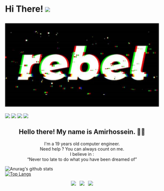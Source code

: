 # Hi There! <img src="https://raw.githubusercontent.com/MartinHeinz/MartinHeinz/master/wave.gif" width="30px">

## [![amirhossein's header](https://github.com/amirhnajafiz/amirhnajafiz/blob/main/crop.php.jpg)](https://github.com/amirhnajafiz)

![](https://img.shields.io/badge/Code-Java-informational?style=flat&logo=Java&logoColor=white&color=2bbc8a)
![](https://img.shields.io/badge/Code-C++-informational?style=flat&logo=Cpp&logoColor=white&color=2bbc8a)
![](https://img.shields.io/badge/Code-C-informational?style=flat&logo=C&logoColor=white&color=2bbc8a)
![](https://img.shields.io/badge/Editor-Intellij_IDEA-informational?style=flat&logo=Intellij&logoColor=white&color=2bbc8a)

<h2 align="center">Hello there! My name is Amirhossein. 👋🤓</h2>
<p align="center">
I'm a 19 years old computer engineer.<br />
Need help ? You can always count on me. <br />
I believe in : <br />
<q>Never too late to do what you have been dreamed of</q>
</p>

![Anurag's github stats](https://github-readme-stats.vercel.app/api?username=amirhnajafiz&show_icons=true&theme=dark)<br />
[![Top Langs](https://github-readme-stats.vercel.app/api/top-langs/?username=amirhnajafiz&langs_count=5&theme=dark&hide=HTML)](https://github.com/amirhnajafiz/github-readme-stats)

<p align='center'>
<a href="https://twitter.com/amirhnajafiz"><img height="30" src="https://github.com/stephenajulu/WaylonWalker/blob/main/icon/twitter.png?raw=true"></a>&nbsp;&nbsp;
<a href="https://instagram.com/amirh21"><img height="30" src="https://github.com/stephenajulu/WaylonWalker/blob/main/icon/instagram.jpg?raw=true"></a>&nbsp;&nbsp;
<a href="https://www.linkedin.com/in/amirnhnajafiz21/"><img height="30" src="https://github.com/stephenajulu/WaylonWalker/blob/main/icon/linkedin.png?raw=true"></a>
</p>
